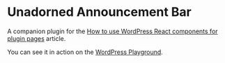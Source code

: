 # Unadorned Announcement Bar

A companion plugin for the [How to use WordPress React components for plugin pages](https://developer.wordpress.org/news/2024/03/26/how-to-use-wordpress-react-components-for-plugin-pages/) article.

You can see it in action on the [WordPress Playground](https://playground.wordpress.net/#{%20%22landingPage%22:%20%22/wp-admin/admin.php?page=unadorned-announcement-bar%22,%20%22preferredVersions%22:%20{%20%22php%22:%20%228.1%22,%20%22wp%22:%20%22latest%22%20},%20%22features%22:%20{%20%22networking%22:%20true%20},%20%22steps%22:%20[%20{%20%22step%22:%20%22login%22%20},%20{%20%22step%22:%20%22installPlugin%22,%20%22pluginZipFile%22:%20{%20%22resource%22:%20%22url%22,%20%22url%22:%20%22https://cdn.jsdelivr.net/gh/wptrainingteam/unadorned-announcement-bar/playground/release/1.0.1.zip%22%20},%20%22options%22:%20{%20%22activate%22:%20true%20}%20}%20]%20}).
